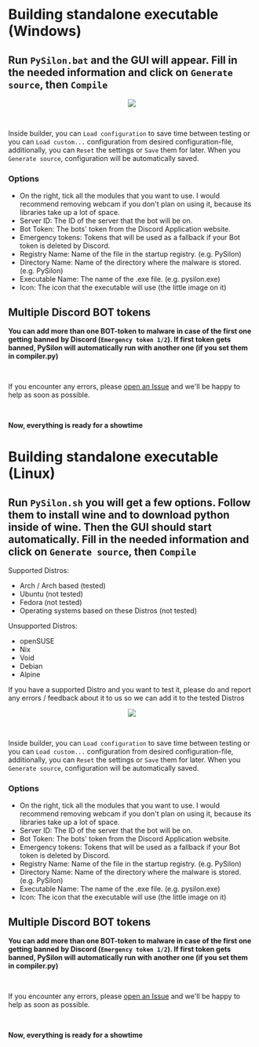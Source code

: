 # Building standalone executable (Windows)

## Run `PySilon.bat` and the GUI will appear. Fill in the needed information and click on `Generate source`, then `Compile`

<p align="center"><img src="https://user-images.githubusercontent.com/44233157/210283583-8eed0cdf-0bbe-453c-af16-695d48f6743d.png" /></p><br />

Inside builder, you can `Load configuration` to save time between testing or you can `Load custom...` configuration from desired configuration-file, additionally, you can `Reset` the settings or `Save` them for later. When you `Generate source`, configuration will be automatically saved.  

### Options

- On the right, tick all the modules that you want to use. I would recommend removing webcam if you don't plan on using it, because its libraries take up a lot of space.
- Server ID: The ID of the server that the bot will be on.
- Bot Token: The bots' token from the Discord Application website.
- Emergency tokens: Tokens that will be used as a fallback if your Bot token is deleted by Discord.
- Registry Name: Name of the file in the startup registry. (e.g. PySilon)
- Directory Name: Name of the directory where the malware is stored. (e.g. PySilon)
- Executable Name: The name of the .exe file. (e.g. pysilon.exe)
- Icon: The icon that the executable will use (the little image on it)
  
## Multiple Discord BOT tokens

**You can add more than one BOT-token to malware in case of the first one getting banned by Discord (```Emergency token 1/2```). If first token gets banned, PySilon will automatically run with another one (if you set them in compiler.py)**

<br />

If you encounter any errors, please [open an Issue](https://github.com/mategol/PySilon-malware/issues/new/choose) and we'll be happy to help as soon as possible.

<br />

**Now, everything is ready for a showtime**

# Building standalone executable (Linux)

## Run `PySilon.sh` you will get a few options. Follow them to install wine and to download python inside of wine. Then the GUI should start automatically. Fill in the needed information and click on `Generate source`, then `Compile`

Supported Distros:

- Arch / Arch based (tested)
- Ubuntu (not tested)
- Fedora (not tested)
- Operating systems based on these Distros (not tested)

Unsupported Distros:

- openSUSE
- Nix
- Void
- Debian
- Alpine

If you have a supported Distro and you want to test it, please do and report any errors / feedback about it to us so we can add it to the tested Distros

<p align="center"><img src="https://user-images.githubusercontent.com/44233157/210283583-8eed0cdf-0bbe-453c-af16-695d48f6743d.png" /></p><br />

Inside builder, you can `Load configuration` to save time between testing or you can `Load custom...` configuration from desired configuration-file, additionally, you can `Reset` the settings or `Save` them for later. When you `Generate source`, configuration will be automatically saved.  

### Options

- On the right, tick all the modules that you want to use. I would recommend removing webcam if you don't plan on using it, because its libraries take up a lot of space.
- Server ID: The ID of the server that the bot will be on.
- Bot Token: The bots' token from the Discord Application website.
- Emergency tokens: Tokens that will be used as a fallback if your Bot token is deleted by Discord.
- Registry Name: Name of the file in the startup registry. (e.g. PySilon)
- Directory Name: Name of the directory where the malware is stored. (e.g. PySilon)
- Executable Name: The name of the .exe file. (e.g. pysilon.exe)
- Icon: The icon that the executable will use (the little image on it)
  
## Multiple Discord BOT tokens

**You can add more than one BOT-token to malware in case of the first one getting banned by Discord (```Emergency token 1/2```). If first token gets banned, PySilon will automatically run with another one (if you set them in compiler.py)**

<br />

If you encounter any errors, please [open an Issue](https://github.com/mategol/PySilon-malware/issues/new/choose) and we'll be happy to help as soon as possible.

<br />

**Now, everything is ready for a showtime**